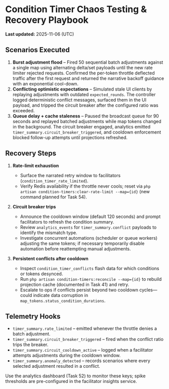 # Condition Timer Chaos Testing & Recovery Playbook

**Last updated:** 2025-11-06 (UTC)

## Scenarios Executed

1. **Burst adjustment flood** – Fired 50 sequential batch adjustments against a single map using
   alternating delta/set payloads until the new rate limiter rejected requests. Confirmed the
   per-token throttle deflected traffic after the first request and returned the narrative backoff
   guidance with an exponential cool-down.
2. **Conflicting optimistic expectations** – Simulated stale UI clients by replaying adjustments
   with outdated `expected_rounds`. The controller logged deterministic conflict messages, surfaced
   them in the UI payload, and tripped the circuit breaker after the configured ratio was exceeded.
3. **Queue delay + cache staleness** – Paused the broadcast queue for 90 seconds and replayed
   batched adjustments while map tokens changed in the background. The circuit breaker engaged,
   analytics emitted `timer_summary.circuit_breaker_triggered`, and cooldown enforcement blocked
   follow-up attempts until projections refreshed.

## Recovery Steps

1. **Rate-limit exhaustion**
   - Surface the narrated retry window to facilitators (`condition_timer_rate_limited`).
   - Verify Redis availability if the throttle never cools; reset via `php artisan
     condition-timers:clear-rate-limit --map={id}` (new command planned for Task 54).

2. **Circuit breaker trips**
   - Announce the cooldown window (default 120 seconds) and prompt facilitators to refresh the
     condition summary.
   - Review `analytics_events` for `timer_summary.conflict` payloads to identify the mismatch type.
   - Investigate concurrent automations (scheduler or queue workers) adjusting the same tokens; if
     necessary temporarily disable automation before reattempting manual adjustments.

3. **Persistent conflicts after cooldown**
   - Inspect `condition_timer_conflicts` flash data for which conditions or tokens desynced.
   - Run `php artisan condition-timers:reconcile --map={id}` to rebuild projection cache (documented
     in Task 41) and retry.
   - Escalate to ops if conflicts persist beyond two cooldown cycles—could indicate data corruption
     in `map_tokens.status_condition_durations`.

## Telemetry Hooks

- `timer_summary.rate_limited` – emitted whenever the throttle denies a batch adjustment.
- `timer_summary.circuit_breaker_triggered` – fired when the conflict ratio trips the breaker.
- `timer_summary.circuit_cooldown_active` – logged when a facilitator attempts adjustments during
  the cooldown window.
- `timer_summary.anomaly_detected` – records scenarios where every selected adjustment resulted in
  a conflict.

Use the analytics dashboard (Task 52) to monitor these keys; spike thresholds are pre-configured in
the facilitator insights service.
